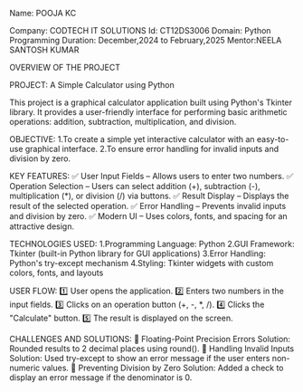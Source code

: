 Name: POOJA KC

Company: CODTECH IT SOLUTIONS
Id: CT12DS3006
Domain: Python Programming
Duration: December,2024 to February,2025
Mentor:NEELA SANTOSH KUMAR

OVERVIEW OF THE PROJECT

PROJECT: A Simple Calculator using Python

This project is a graphical calculator application built using Python's Tkinter library. It provides a user-friendly interface for performing basic arithmetic operations: addition, subtraction, multiplication, and division.

OBJECTIVE:
  1.To create a simple yet interactive calculator with an easy-to-use graphical interface.
  2.To ensure error handling for invalid inputs and division by zero.

KEY FEATURES:
✅ User Input Fields – Allows users to enter two numbers.
✅ Operation Selection – Users can select addition (+), subtraction (-), multiplication (*), or division (/) via buttons.
✅ Result Display – Displays the result of the selected operation.
✅ Error Handling – Prevents invalid inputs and division by zero.
✅ Modern UI – Uses colors, fonts, and spacing for an attractive design.

TECHNOLOGIES USED:
1.Programming Language: Python
2.GUI Framework: Tkinter (built-in Python library for GUI applications)
3.Error Handling: Python's try-except mechanism
4.Styling: Tkinter widgets with custom colors, fonts, and layouts

 USER FLOW:
1️⃣ User opens the application.
2️⃣ Enters two numbers in the input fields.
3️⃣ Clicks on an operation button (+, -, *, /).
4️⃣ Clicks the "Calculate" button.
5️⃣ The result is displayed on the screen.

 CHALLENGES AND SOLUTIONS:
🔹 Floating-Point Precision Errors
         Solution: Rounded results to 2 decimal places using round().
🔹 Handling Invalid Inputs
         Solution: Used try-except to show an error message if the user enters non-numeric values.
🔹 Preventing Division by Zero
         Solution: Added a check to display an error message if the denominator is 0.

